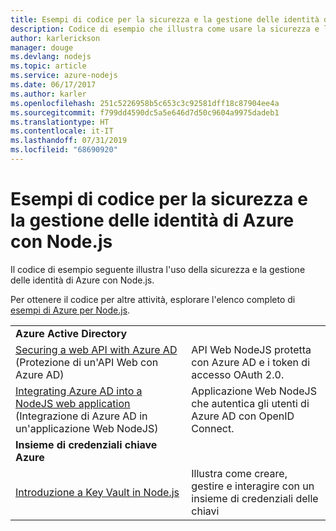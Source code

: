 ```yaml
---
title: Esempi di codice per la sicurezza e la gestione delle identità di Azure con Node.js
description: Codice di esempio che illustra come usare la sicurezza e la gestione delle identità di Azure con Node.js.
author: karlerickson
manager: douge
ms.devlang: nodejs
ms.topic: article
ms.service: azure-nodejs
ms.date: 06/17/2017
ms.author: karler
ms.openlocfilehash: 251c5226958b5c653c3c92581dff18c87904ee4a
ms.sourcegitcommit: f799dd4590dc5a5e646d7d50c9604a9975dadeb1
ms.translationtype: HT
ms.contentlocale: it-IT
ms.lasthandoff: 07/31/2019
ms.locfileid: "68690920"
---
```

# <a name="azure-security-and-identity-with-nodejs-code-samples"></a>Esempi di codice per la sicurezza e la gestione delle identità di Azure con Node.js

Il codice di esempio seguente illustra l'uso della sicurezza e la gestione delle identità di Azure con Node.js.

Per ottenere il codice per altre attività, esplorare l'elenco completo di [esempi di Azure per Node.js](https://azure.microsoft.com/resources/samples/?term=nodejs).

| | |
|---|---|
| **Azure Active Directory** ||
| [Securing a web API with Azure AD](https://azure.microsoft.com/resources/samples/active-directory-node-webapi/) (Protezione di un'API Web con Azure AD) | API Web NodeJS protetta con Azure AD e i token di accesso OAuth 2.0. |
| [Integrating Azure AD into a NodeJS web application](https://azure.microsoft.com/resources/samples/active-directory-node-webapp-openidconnect/) (Integrazione di Azure AD in un'applicazione Web NodeJS) | Applicazione Web NodeJS che autentica gli utenti di Azure AD con OpenID Connect. |
| **Insieme di credenziali chiave Azure** ||
| [Introduzione a Key Vault in Node.js](https://azure.microsoft.com/resources/samples/key-vault-node-getting-started/) | Illustra come creare, gestire e interagire con un insieme di credenziali delle chiavi |

